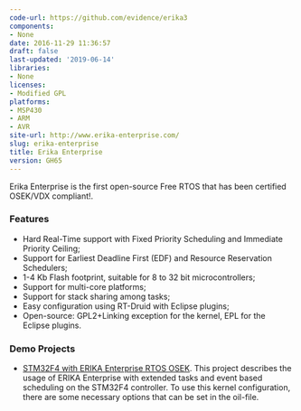 ```yaml
---
code-url: https://github.com/evidence/erika3
components:
- None
date: 2016-11-29 11:36:57
draft: false
last-updated: '2019-06-14'
libraries:
- None
licenses:
- Modified GPL
platforms:
- MSP430
- ARM
- AVR
site-url: http://www.erika-enterprise.com/
slug: erika-enterprise
title: Erika Enterprise
version: GH65
---
```

Erika Enterprise is the first open-source Free RTOS that has been certified OSEK/VDX compliant!.

<!--more-->

### Features
- Hard Real-Time support with Fixed Priority Scheduling and Immediate Priority Ceiling;
- Support for Earliest Deadline First (EDF) and Resource Reservation Schedulers;
- 1-4 Kb Flash footprint, suitable for 8 to 32 bit microcontrollers;
- Support for multi-core platforms;
- Support for stack sharing among tasks;
- Easy configuration using RT-Druid with Eclipse plugins;
- Open-source: GPL2+Linking exception for the kernel, EPL for the Eclipse plugins.


### Demo Projects
- [STM32F4 with ERIKA Enterprise RTOS OSEK](http://scholtyssek.org/blog/2014/11/21/stm32f4-with-erika-enterprise-rtos-osek/). This project describes the usage of ERIKA Enterprise with extended tasks and event based scheduling on the STM32F4 controller. To use this kernel configuration, there are some necessary options that can be set in the oil-file.

